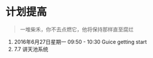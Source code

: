 


# 计划提高
> 一堆柴禾，你不去点燃它，他将保持那样直至腐烂



1. 2016年6月27日星期一 09:50 - 10:30   Guice getting start
2. 7.7 讲天池系统









